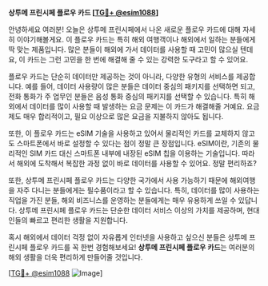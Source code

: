 **상투메 프린시페 플로우 카드 [[TG💪+ @esim1088](https://t.me/s/esim1088)]**

안녕하세요 여러분! 오늘은 상투메 프린시페에서 나온 새로운 플로우 카드에 대해 자세히 이야기해볼게요. 이 플로우 카드는 특히 해외 여행객이나 해외에서 일하는 분들에게 딱 맞는 제품입니다. 많은 분들이 해외에 가서 데이터를 사용할 때 고민이 많으실 텐데요, 이 카드는 그런 고민을 한 번에 해결해 줄 수 있는 강력한 도구라고 할 수 있어요.

플로우 카드는 단순히 데이터만 제공하는 것이 아니라, 다양한 유형의 서비스를 제공합니다. 예를 들어, 데이터 사용량이 많은 분들은 데이터 중심의 패키지를 선택하면 되고, 전화 통화가 주 업무인 분들은 음성 통화 중심의 패키지를 선택할 수 있습니다. 특히 해외에서 데이터를 많이 사용할 때 발생하는 요금 문제는 이 카드가 해결해줄 거예요. 요금제도 매우 합리적이고, 필요 이상으로 많은 요금을 지불하지 않아도 됩니다.

또한, 이 플로우 카드는 eSIM 기술을 사용하고 있어서 물리적인 카드를 교체하지 않고도 스마트폰에서 바로 설정할 수 있다는 점이 정말 큰 장점입니다. eSIM이란, 기존의 물리적인 SIM 카드 대신 스마트폰 내부에 내장된 eSIM 칩을 이용하는 기술입니다. 따라서 해외에 도착해서 복잡한 과정 없이 바로 데이터를 사용할 수 있어요. 정말 편리하죠?

또한, 상투메 프린시페 플로우 카드는 다양한 국가에서 사용 가능하기 때문에 해외여행을 자주 다니는 분들에게는 필수품이라고 할 수 있습니다. 특히, 데이터를 많이 사용하는 직업을 가진 분들, 해외 비즈니스를 운영하는 분들에게는 매우 유용하게 쓰일 수 있답니다. 상투메 프린시페 플로우 카드는 단순한 데이터 서비스 이상의 가치를 제공하며, 현대인들의 빠르고 편리한 생활을 지원합니다.

혹시 해외에서 데이터 걱정 없이 자유롭게 인터넷을 사용하고 싶으신 분들은 상투메 프린시페 플로우 카드를 꼭 한번 경험해보세요! **상투메 프린시페 플로우 카드**는 여러분의 해외 생활을 더욱 편리하게 만들어줄 것입니다.

[[TG💪+ @esim1088](https://t.me/s/esim1088) ![Image](https://i.postimg.cc/Y0z9fWf4/image.png)]
